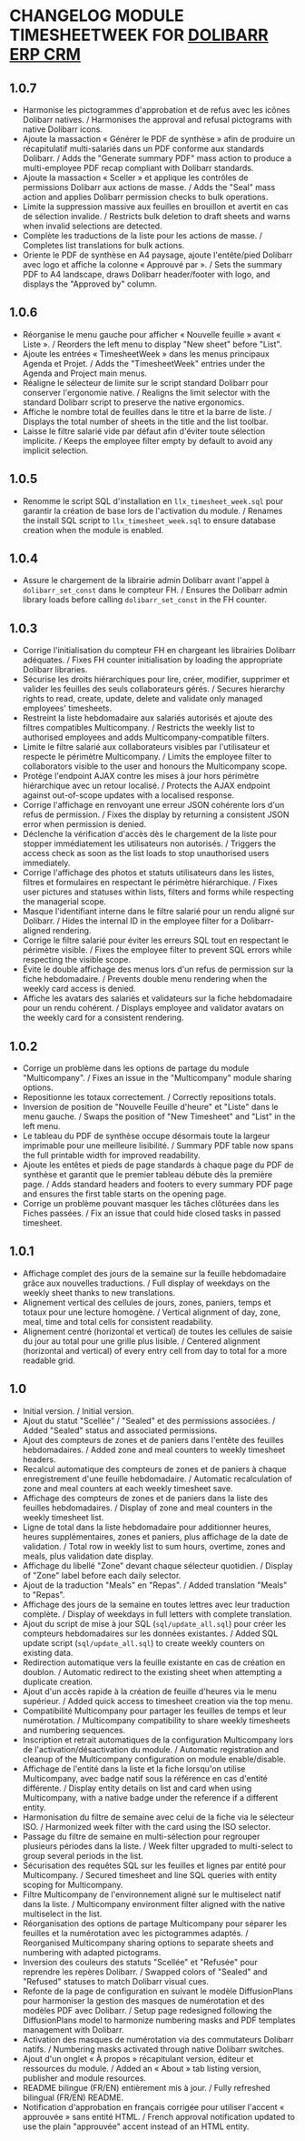 # CHANGELOG MODULE TIMESHEETWEEK FOR [DOLIBARR ERP CRM](https://www.dolibarr.org)

## 1.0.7
- Harmonise les pictogrammes d'approbation et de refus avec les icônes Dolibarr natives. / Harmonises the approval and refusal pictograms with native Dolibarr icons.
- Ajoute la massaction « Générer le PDF de synthèse » afin de produire un récapitulatif multi-salariés dans un PDF conforme aux standards Dolibarr. / Adds the "Generate summary PDF" mass action to produce a multi-employee PDF recap compliant with Dolibarr standards.
- Ajoute la massaction « Sceller » et applique les contrôles de permissions Dolibarr aux actions de masse. / Adds the "Seal" mass action and applies Dolibarr permission checks to bulk operations.
- Limite la suppression massive aux feuilles en brouillon et avertit en cas de sélection invalide. / Restricts bulk deletion to draft sheets and warns when invalid selections are detected.
- Complète les traductions de la liste pour les actions de masse. / Completes list translations for bulk actions.
- Oriente le PDF de synthèse en A4 paysage, ajoute l'entête/pied Dolibarr avec logo et affiche la colonne « Approuvé par ». / Sets the summary PDF to A4 landscape, draws Dolibarr header/footer with logo, and displays the "Approved by" column.

## 1.0.6
- Réorganise le menu gauche pour afficher « Nouvelle feuille » avant « Liste ». / Reorders the left menu to display "New sheet" before "List".
- Ajoute les entrées « TimesheetWeek » dans les menus principaux Agenda et Projet. / Adds the "TimesheetWeek" entries under the Agenda and Project main menus.
- Réaligne le sélecteur de limite sur le script standard Dolibarr pour conserver l'ergonomie native. / Realigns the limit selector with the standard Dolibarr script to preserve the native ergonomics.
- Affiche le nombre total de feuilles dans le titre et la barre de liste. / Displays the total number of sheets in the title and the list toolbar.
- Laisse le filtre salarié vide par défaut afin d'éviter toute sélection implicite. / Keeps the employee filter empty by default to avoid any implicit selection.

## 1.0.5
- Renomme le script SQL d'installation en `llx_timesheet_week.sql` pour garantir la création de base lors de l'activation du module. / Renames the install SQL script to `llx_timesheet_week.sql` to ensure database creation when the module is enabled.

## 1.0.4
- Assure le chargement de la librairie admin Dolibarr avant l'appel à `dolibarr_set_const` dans le compteur FH. / Ensures the Dolibarr admin library loads before calling `dolibarr_set_const` in the FH counter.

## 1.0.3
- Corrige l'initialisation du compteur FH en chargeant les librairies Dolibarr adéquates. / Fixes FH counter initialisation by loading the appropriate Dolibarr libraries.
- Sécurise les droits hiérarchiques pour lire, créer, modifier, supprimer et valider les feuilles des seuls collaborateurs gérés. / Secures hierarchy rights to read, create, update, delete and validate only managed employees' timesheets.
- Restreint la liste hebdomadaire aux salariés autorisés et ajoute des filtres compatibles Multicompany. / Restricts the weekly list to authorised employees and adds Multicompany-compatible filters.
- Limite le filtre salarié aux collaborateurs visibles par l'utilisateur et respecte le périmètre Multicompany. / Limits the employee filter to collaborators visible to the user and honours the Multicompany scope.
- Protège l'endpoint AJAX contre les mises à jour hors périmètre hiérarchique avec un retour localisé. / Protects the AJAX endpoint against out-of-scope updates with a localised response.
- Corrige l'affichage en renvoyant une erreur JSON cohérente lors d'un refus de permission. / Fixes the display by returning a consistent JSON error when permission is denied.
- Déclenche la vérification d'accès dès le chargement de la liste pour stopper immédiatement les utilisateurs non autorisés. / Triggers the access check as soon as the list loads to stop unauthorised users immediately.
- Corrige l'affichage des photos et statuts utilisateurs dans les listes, filtres et formulaires en respectant le périmètre hiérarchique. / Fixes user pictures and statuses within lists, filters and forms while respecting the managerial scope.
- Masque l'identifiant interne dans le filtre salarié pour un rendu aligné sur Dolibarr. / Hides the internal ID in the employee filter for a Dolibarr-aligned rendering.
- Corrige le filtre salarié pour éviter les erreurs SQL tout en respectant le périmètre visible. / Fixes the employee filter to prevent SQL errors while respecting the visible scope.
- Évite le double affichage des menus lors d'un refus de permission sur la fiche hebdomadaire. / Prevents double menu rendering when the weekly card access is denied.
- Affiche les avatars des salariés et validateurs sur la fiche hebdomadaire pour un rendu cohérent. / Displays employee and validator avatars on the weekly card for a consistent rendering.

## 1.0.2
- Corrige un problème dans les options de partage du module "Multicompany". / Fixes an issue in the "Multicompany" module sharing options.
- Repositionne les totaux correctement. / Correctly repositions totals.
- Inversion de position de "Nouvelle Feuille d'heure" et "Liste" dans le menu gauche. / Swaps the position of "New Timesheet" and "List" in the left menu.
- Le tableau du PDF de synthèse occupe désormais toute la largeur imprimable pour une meilleure lisibilité. / Summary PDF table now spans the full printable width for improved readability.
- Ajoute les entêtes et pieds de page standards à chaque page du PDF de synthèse et garantit que le premier tableau débute dès la première page. / Adds standard headers and footers to every summary PDF page and ensures the first table starts on the opening page.
- Corrige un problème pouvant masquer les tâches clôturées dans les Fiches passées. / Fix an issue that could hide closed tasks in passed timesheet.

## 1.0.1

- Affichage complet des jours de la semaine sur la feuille hebdomadaire grâce aux nouvelles traductions. / Full display of weekdays on the weekly sheet thanks to new translations.
- Alignement vertical des cellules de jours, zones, paniers, temps et totaux pour une lecture homogène. / Vertical alignment of day, zone, meal, time and total cells for consistent readability.
- Alignement centré (horizontal et vertical) de toutes les cellules de saisie du jour au total pour une grille plus lisible. / Centered alignment (horizontal and vertical) of every entry cell from day to total for a more readable grid.

## 1.0

- Initial version. / Initial version.
- Ajout du statut "Scellée" / "Sealed" et des permissions associées. / Added "Sealed" status and associated permissions.
- Ajout des compteurs de zones et de paniers dans l'entête des feuilles hebdomadaires. / Added zone and meal counters to weekly timesheet headers.
- Recalcul automatique des compteurs de zones et de paniers à chaque enregistrement d'une feuille hebdomadaire. / Automatic recalculation of zone and meal counters at each weekly timesheet save.
- Affichage des compteurs de zones et de paniers dans la liste des feuilles hebdomadaires. / Display of zone and meal counters in the weekly timesheet list.
- Ligne de total dans la liste hebdomadaire pour additionner heures, heures supplémentaires, zones et paniers, plus affichage de la date de validation. / Total row in weekly list to sum hours, overtime, zones and meals, plus validation date display.
- Affichage du libellé "Zone" devant chaque sélecteur quotidien. / Display of "Zone" label before each daily selector.
- Ajout de la traduction "Meals" en "Repas". / Added translation "Meals" to "Repas".
- Affichage des jours de la semaine en toutes lettres avec leur traduction complète. / Display of weekdays in full letters with complete translation.
- Ajout du script de mise à jour SQL (`sql/update_all.sql`) pour créer les compteurs hebdomadaires sur les données existantes. / Added SQL update script (`sql/update_all.sql`) to create weekly counters on existing data.
- Redirection automatique vers la feuille existante en cas de création en doublon. / Automatic redirect to the existing sheet when attempting a duplicate creation.
- Ajout d'un accès rapide à la création de feuille d'heures via le menu supérieur. / Added quick access to timesheet creation via the top menu.
- Compatibilité Multicompany pour partager les feuilles de temps et leur numérotation. / Multicompany compatibility to share weekly timesheets and numbering sequences.
- Inscription et retrait automatiques de la configuration Multicompany lors de l'activation/désactivation du module. / Automatic registration and cleanup of the Multicompany configuration on module enable/disable.
- Affichage de l'entité dans la liste et la fiche lorsqu'on utilise Multicompany, avec badge natif sous la référence en cas d'entité différente. / Display entity details on list and card when using Multicompany, with a native badge under the reference if a different entity.
- Harmonisation du filtre de semaine avec celui de la fiche via le sélecteur ISO. / Harmonized week filter with the card using the ISO selector.
- Passage du filtre de semaine en multi-sélection pour regrouper plusieurs périodes dans la liste. / Week filter upgraded to multi-select to group several periods in the list.
- Sécurisation des requêtes SQL sur les feuilles et lignes par entité pour Multicompany. / Secured timesheet and line SQL queries with entity scoping for Multicompany.
- Filtre Multicompany de l'environnement aligné sur le multiselect natif dans la liste. / Multicompany environment filter aligned with the native multiselect in the list.
- Réorganisation des options de partage Multicompany pour séparer les feuilles et la numérotation avec les pictogrammes adaptés. / Reorganised Multicompany sharing options to separate sheets and numbering with adapted pictograms.
- Inversion des couleurs des statuts "Scellée" et "Refusée" pour reprendre les repères Dolibarr. / Swapped colors of "Sealed" and "Refused" statuses to match Dolibarr visual cues.
- Refonte de la page de configuration en suivant le modèle DiffusionPlans pour harmoniser la gestion des masques de numérotation et des modèles PDF avec Dolibarr. / Setup page redesigned following the DiffusionPlans model to harmonize numbering masks and PDF templates management with Dolibarr.
- Activation des masques de numérotation via des commutateurs Dolibarr natifs. / Numbering masks activated through native Dolibarr switches.
- Ajout d'un onglet « À propos » récapitulant version, éditeur et ressources du module. / Added an « About » tab listing version, publisher and module resources.
- README bilingue (FR/EN) entièrement mis à jour. / Fully refreshed bilingual (FR/EN) README.
- Notification d'approbation en français corrigée pour utiliser l'accent « approuvée » sans entité HTML. / French approval notification updated to use the plain "approuvée" accent instead of an HTML entity.
